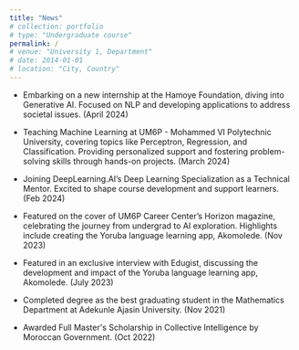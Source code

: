 ```yaml
---
title: "News"
# collection: portfolio
# type: "Undergraduate course"
permalink: /
# venue: "University 1, Department"
# date: 2014-01-01
# location: "City, Country"
---
```

- Embarking on a new internship at the Hamoye Foundation, diving into Generative AI. Focused on NLP and developing applications to address societal issues. (April 2024)

- Teaching Machine Learning at UM6P - Mohammed VI Polytechnic University, covering topics like Perceptron, Regression, and Classification. Providing personalized support and fostering problem-solving skills through hands-on projects. (March 2024)

- Joining DeepLearning.AI’s Deep Learning Specialization as a Technical Mentor. Excited to shape course development and support learners. (Feb 2024)

- Featured on the cover of UM6P Career Center’s Horizon magazine, celebrating the journey from undergrad to AI exploration. Highlights include creating the Yoruba language learning app, Akomolede. (Nov 2023)

- Featured in an exclusive interview with Edugist, discussing the development and impact of the Yoruba language learning app, Akomolede. (July 2023)

- Completed degree as the best graduating student in the Mathematics Department at Adekunle Ajasin University. (Nov 2021)

- Awarded Full Master's Scholarship in Collective Intelligence by Moroccan Government. (Oct 2022)




<!-- ---
title: "News"
collection: news
permalink: /news/my_stories.md
--- -->
